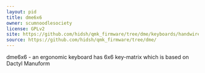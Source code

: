 ```yaml
---
layout: pid
title: dme6x6
owner: scumnoodlesociety
license: GPLv2
site: https://github.com/hidsh/qmk_firmware/tree/dme/keyboards/handwired/dme
source: https://github.com/hidsh/qmk_firmware/tree/dme/
---
```

dme6x6 - an ergonomic keyboard has 6x6 key-matrix which is based on Dactyl Manuform
